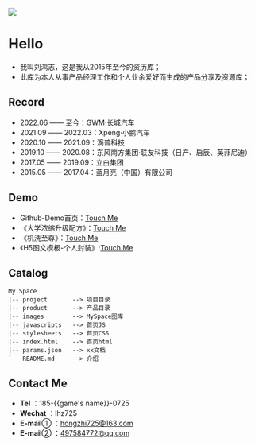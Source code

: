 ![](https://hongzhi725.github.io/hongzhi725/images/me-180.jpg)
# Hello
* 我叫刘鸿志，这是我从2015年至今的资历库；
* 此库为本人从事产品经理工作和个人业余爱好而生成的产品分享及资源库；
## Record
* 2022.06 —— 至今：GWM·长城汽车
* 2021.09 —— 2022.03：Xpeng·小鹏汽车
* 2020.10 —— 2021.09：滴普科技
* 2019.10 —— 2020.08：东风南方集团·联友科技（日产、启辰、英菲尼迪）
* 2017.05 —— 2019.09：立白集团
* 2015.05 —— 2017.04：蓝月亮（中国）有限公司
## Demo
*   Github-Demo首页：<a href="https://hongzhi725.github.io/hongzhi725/">Touch Me</a>
*   《大学浓缩升级配方》：<a href="https://hongzhi725.github.io/hongzhi725/project/BMH5/bmschool/">Touch Me</a>
*   《机洗至尊》：<a href="https://hongzhi725.github.io/hongzhi725/project/BMH5/NormalH5/JXZZ/">Touch Me</a>
*   《H5图文模板-个人封装》:<a href="https://hongzhi725.github.io/hongzhi725/project/BMH5/Template-LHZ/">Touch Me</a>
## Catalog
```
My Space
|-- project       --> 项目目录
|-- product       --> 产品目录
|-- images        --> MySpace图库
|-- javascripts   --> 首页JS
|-- stylesheets   --> 首页CSS
|-- index.html    --> 首页html
|-- params.json   --> xx文档
`-- README.md     --> 介绍
```

## Contact Me
*  <b>Tel</b> ：185-{{game's name}}-0725
*  <b>Wechat</b> ：lhz725
*  <b>E-mail</b>① ：hongzhi725@163.com
*  <b>E-mail</b>② ：497584772@qq.com
